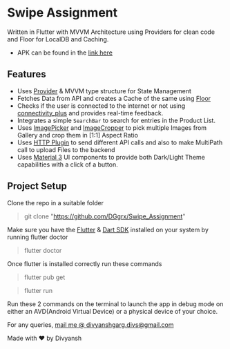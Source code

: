 # Swipe Assignment
Written in Flutter with MVVM Architecture using Providers for clean code and Floor for LocalDB and Caching.  
- APK can be found in the [link here](https://drive.google.com/drive/folders/1KknZjZ_KY4oLMdD1pe7f3GoPPzIiDjGu?usp=drive_link)  

## Features
- Uses [Provider](https://pub.dev/packages/provider) & MVVM type structure for State Management 
- Fetches Data from API and creates a Cache of the same using [Floor](https://pub.dev/packages/floor)
- Checks if the user is connected to the internet or not using [connectivity_plus](https://pub.dev/packages/connectivity_plus) and provides real-time feedback.
- Integrates a simple `SearchBar` to search for entries in the Product List.
- Uses [ImagePicker](https://pub.dev/packages/image_picker) and [ImageCropper](https://pub.dev/packages/image_cropper) to pick multiple Images from Gallery and crop them in [1:1] Aspect Ratio
- Uses [HTTP Plugin](https://pub.dev/packages/http) to send different API calls and also to make MultiPath call to upload Files to the backend 
- Uses [Material 3](https://m3.material.io) UI components to provide both Dark/Light Theme capabilities with a click of a button.

## Project Setup
Clone the repo in a suitable folder
> git clone "https://github.com/DGgrx/Swipe_Assignment"

Make sure you have the [Flutter](https://flutter.dev) & [Dart SDK](https://dart.dev/get-dart) installed on your system by running flutter doctor
> flutter doctor

Once flutter is installed correctly run these commands
> flutter pub get

> flutter run

Run these 2 commands on the terminal to launch the app in debug mode on either an AVD(Android Virtual Device) or a physical device of your choice.

For any queries, [mail me @ divyanshgarg.divs@gmail.com](mail-to:divyanshgarg.divs@gmail.com) 

Made with ♥ by Divyansh
